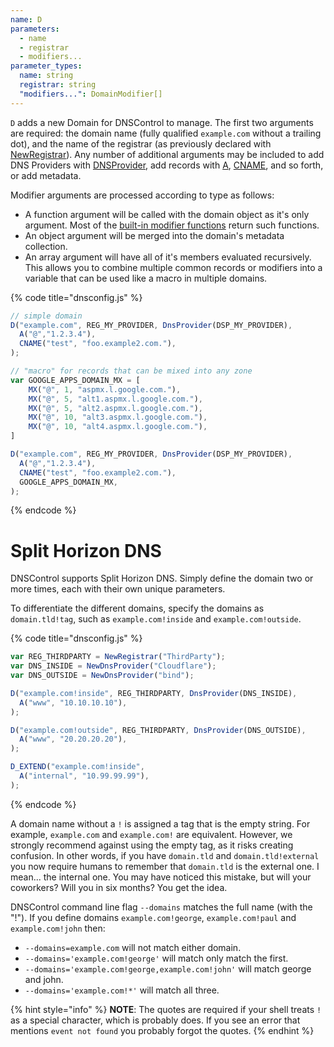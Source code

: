 ```yaml
---
name: D
parameters:
  - name
  - registrar
  - modifiers...
parameter_types:
  name: string
  registrar: string
  "modifiers...": DomainModifier[]
---
```


`D` adds a new Domain for DNSControl to manage. The first two arguments are required: the domain name (fully qualified `example.com` without a trailing dot), and the
name of the registrar (as previously declared with [NewRegistrar](NewRegistrar.md)). Any number of additional arguments may be included to add DNS Providers with [DNSProvider](NewDnsProvider.md),
add records with [A](../domain-modifiers/A.md), [CNAME](../domain-modifiers/CNAME.md), and so forth, or add metadata.

Modifier arguments are processed according to type as follows:

- A function argument will be called with the domain object as it's only argument. Most of the [built-in modifier functions](https://docs.dnscontrol.org/language-reference/domain-modifiers-modifiers) return such functions.
- An object argument will be merged into the domain's metadata collection.
- An array argument will have all of it's members evaluated recursively. This allows you to combine multiple common records or modifiers into a variable that can
   be used like a macro in multiple domains.

{% code title="dnsconfig.js" %}
```javascript
// simple domain
D("example.com", REG_MY_PROVIDER, DnsProvider(DSP_MY_PROVIDER),
  A("@","1.2.3.4"),
  CNAME("test", "foo.example2.com."),
);

// "macro" for records that can be mixed into any zone
var GOOGLE_APPS_DOMAIN_MX = [
    MX("@", 1, "aspmx.l.google.com."),
    MX("@", 5, "alt1.aspmx.l.google.com."),
    MX("@", 5, "alt2.aspmx.l.google.com."),
    MX("@", 10, "alt3.aspmx.l.google.com."),
    MX("@", 10, "alt4.aspmx.l.google.com."),
]

D("example.com", REG_MY_PROVIDER, DnsProvider(DSP_MY_PROVIDER),
  A("@","1.2.3.4"),
  CNAME("test", "foo.example2.com."),
  GOOGLE_APPS_DOMAIN_MX,
);
```
{% endcode %}

# Split Horizon DNS

DNSControl supports Split Horizon DNS. Simply
define the domain two or more times, each with
their own unique parameters.

To differentiate the different domains, specify the domains as
`domain.tld!tag`, such as `example.com!inside` and
`example.com!outside`.

{% code title="dnsconfig.js" %}
```javascript
var REG_THIRDPARTY = NewRegistrar("ThirdParty");
var DNS_INSIDE = NewDnsProvider("Cloudflare");
var DNS_OUTSIDE = NewDnsProvider("bind");

D("example.com!inside", REG_THIRDPARTY, DnsProvider(DNS_INSIDE),
  A("www", "10.10.10.10"),
);

D("example.com!outside", REG_THIRDPARTY, DnsProvider(DNS_OUTSIDE),
  A("www", "20.20.20.20"),
);

D_EXTEND("example.com!inside",
  A("internal", "10.99.99.99"),
);
```
{% endcode %}

A domain name without a `!` is assigned a tag that is the empty
string. For example, `example.com` and `example.com!` are equivalent.
However, we strongly recommend against using the empty tag, as it
risks creating confusion.  In other words, if you have `domain.tld`
and `domain.tld!external` you now require humans to remember that
`domain.tld` is the external one.  I mean... the internal one.  You
may have noticed this mistake, but will your coworkers?  Will you in
six months? You get the idea.

DNSControl command line flag `--domains` matches the full name (with the "!").  If you
define domains `example.com!george`, `example.com!paul` and `example.com!john` then:

* `--domains=example.com` will not match either domain.
* `--domains='example.com!george'` will match only match the first.
* `--domains='example.com!george,example.com!john'` will match george and john.
* `--domains='example.com!*'` will match all three.

{% hint style="info" %}
**NOTE**: The quotes are required if your shell treats `!` as a special
character, which is probably does.  If you see an error that mentions
`event not found` you probably forgot the quotes.
{% endhint %}

